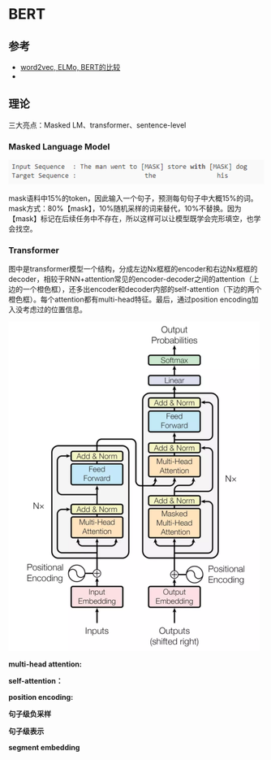 # BERT



## 参考

- [word2vec, ELMo, BERT的比较](https://www.cnblogs.com/rucwxb/p/10277217.html)
- 





## 理论

三大亮点：Masked LM、transformer、sentence-level

### Masked Language Model

![img](理论.assets/1214565-20190116140355998-735418598.png)

mask语料中15%的token，因此输入一个句子，预测每句句子中大概15%的词。mask方式：80%【mask】，10%随机采样的词来替代，10%不替换。因为【mask】标记在后续任务中不存在，所以这样可以让模型既学会完形填空，也学会找空。

### **Transformer** 

图中是transformer模型一个结构，分成左边Nx框框的encoder和右边Nx框框的decoder，相较于RNN+attention常见的encoder-decoder之间的attention（上边的一个橙色框），还多出encoder和decoder内部的self-attention（下边的两个橙色框）。每个attention都有multi-head特征。最后，通过position encoding加入没考虑过的位置信息。

![img](理论.assets/1214565-20190116142653316-1496131245.png)

**multi-head attention:**



**self-attention：**



**position encoding:**





**句子级负采样**



**句子级表示**



**segment embedding**



























